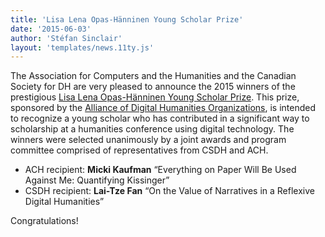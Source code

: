 ```yaml
---
title: 'Lisa Lena Opas-Hänninen Young Scholar Prize'
date: '2015-06-03'
author: 'Stéfan Sinclair'
layout: 'templates/news.11ty.js'
---
```

The Association for Computers and the Humanities and the Canadian Society for DH are very pleased to announce the 2015 winners of the prestigious [Lisa Lena Opas-Hänninen Young Scholar Prize](http://adho.org/awards/lisa-lena-opas-h%C3%A4nninen-young-scholar-prize). This prize, sponsored by the [Alliance of Digital Humanities Organizations](http://adho.org), is intended to recognize a young scholar who has contributed in a significant way to scholarship at a humanities conference using digital technology. The winners were selected unanimously by a joint awards and program committee comprised of representatives from CSDH and ACH.

- ACH recipient: **Micki Kaufman** “Everything on Paper Will Be Used Against Me: Quantifying Kissinger”
- CSDH recipient: **Lai-Tze Fan** “On the Value of Narratives in a Reflexive Digital Humanities”

Congratulations!

